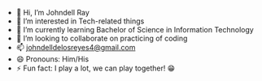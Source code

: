 - 👋 Hi, I’m Johndell Ray
- 👀 I’m interested in Tech-related things
- 🌱 I’m currently learning Bachelor of Science in Information Technology
- 💞️ I’m looking to collaborate on practicing of coding
- 📫 johndelldelosreyes4@gmail.com
- 😄 Pronouns: Him/His
- ⚡ Fun fact: I play a lot, we can play together! 😁 

<!---
JohndellRay/JohndellRay is a ✨ special ✨ repository because its `README.md` (this file) appears on your GitHub profile.
You can click the Preview link to take a look at your changes.
--->
